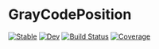 # GrayCodePosition

[![Stable](https://img.shields.io/badge/docs-stable-blue.svg)](https://BenjaminRemez.github.io/GrayCodePosition.jl/stable/)
[![Dev](https://img.shields.io/badge/docs-dev-blue.svg)](https://BenjaminRemez.github.io/GrayCodePosition.jl/dev/)
[![Build Status](https://github.com/BenjaminRemez/GrayCodePosition.jl/actions/workflows/CI.yml/badge.svg?branch=master)](https://github.com/BenjaminRemez/GrayCodePosition.jl/actions/workflows/CI.yml?query=branch%3Amaster)
[![Coverage](https://codecov.io/gh/BenjaminRemez/GrayCodePosition.jl/branch/master/graph/badge.svg)](https://codecov.io/gh/BenjaminRemez/GrayCodePosition.jl)
